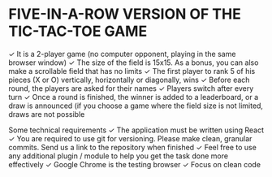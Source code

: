 # FIVE-IN-A-ROW VERSION OF THE TIC-TAC-TOE GAME

✓ It is a 2-player game (no computer opponent, playing in the same browser window)
✓ The size of the field is 15x15. As a bonus, you can also make a scrollable field that has no limits
✓ The first player to rank 5 of his pieces (X or O) vertically, horizontally or diagonally, wins
✓ Before each round, the players are asked for their names
✓ Players switch after every turn
✓ Once a round is finished, the winner is added to a leaderboard, or a draw is announced
(if you choose a game where the field size is not limited, draws are not possible

Some technical requirements
✓ The application must be written using React
✓ You are required to use git for versioning. Please make clean, granular commits. Send us a link to the repository when finished
✓ Feel free to use any additional plugin / module to help you get the task done more effectively
✓ Google Chrome is the testing browser
✓ Focus on clean code